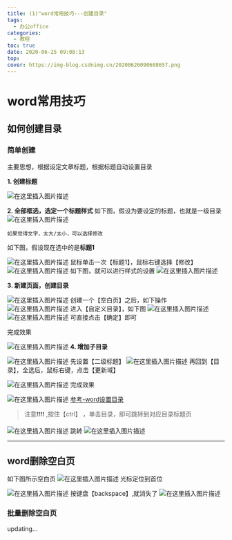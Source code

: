 ```yaml
---
title: (1)"word常用技巧---创建目录"
tags:
  - 办公office
categories:
  - 教程
toc: true
date: 2020-06-25 09:08:13
top:
cover: https://img-blog.csdnimg.cn/20200626090608657.png
---
```

# word常用技巧

## 如何创建目录

### 简单创建

主要思想，根据设定文章标题，根据标题自动设置目录

**1. 创建标题**

![在这里插入图片描述](https://img-blog.csdnimg.cn/20200620233218859.png?x-oss-process=image/watermark,type_ZmFuZ3poZW5naGVpdGk,shadow_10,text_aHR0cHM6Ly9ibG9nLmNzZG4ubmV0L3FxXzQ0OTk0ODQy,size_16,color_FFFFFF,t_70)



**2. 全部框选，选定一个标题样式**
如下图，假设为要设定的标题，也就是一级目录
![在这里插入图片描述](https://img-blog.csdnimg.cn/20200620233347909.png?x-oss-process=image/watermark,type_ZmFuZ3poZW5naGVpdGk,shadow_10,text_aHR0cHM6Ly9ibG9nLmNzZG4ubmV0L3FxXzQ0OTk0ODQy,size_16,color_FFFFFF,t_70)

`如果觉得文字，太大/太小，可以选择修改`

如下图，假设现在选中的是**标题1**


![在这里插入图片描述](https://img-blog.csdnimg.cn/20200620233652722.png?x-oss-process=image/watermark,type_ZmFuZ3poZW5naGVpdGk,shadow_10,text_aHR0cHM6Ly9ibG9nLmNzZG4ubmV0L3FxXzQ0OTk0ODQy,size_16,color_FFFFFF,t_70)
鼠标单击一次【标题1】，鼠标右键选择【修改】
![在这里插入图片描述](https://img-blog.csdnimg.cn/20200620233805975.png?x-oss-process=image/watermark,type_ZmFuZ3poZW5naGVpdGk,shadow_10,text_aHR0cHM6Ly9ibG9nLmNzZG4ubmV0L3FxXzQ0OTk0ODQy,size_16,color_FFFFFF,t_70)
如下图，就可以进行样式的设置
![在这里插入图片描述](https://img-blog.csdnimg.cn/20200620234103876.png?x-oss-process=image/watermark,type_ZmFuZ3poZW5naGVpdGk,shadow_10,text_aHR0cHM6Ly9ibG9nLmNzZG4ubmV0L3FxXzQ0OTk0ODQy,size_16,color_FFFFFF,t_70)

**3.  新建页面，创建目录**

![在这里插入图片描述](https://img-blog.csdnimg.cn/20200620234223459.png?x-oss-process=image/watermark,type_ZmFuZ3poZW5naGVpdGk,shadow_10,text_aHR0cHM6Ly9ibG9nLmNzZG4ubmV0L3FxXzQ0OTk0ODQy,size_16,color_FFFFFF,t_70)
创建一个【空白页】之后，如下操作
![在这里插入图片描述](https://img-blog.csdnimg.cn/20200620234338625.png?x-oss-process=image/watermark,type_ZmFuZ3poZW5naGVpdGk,shadow_10,text_aHR0cHM6Ly9ibG9nLmNzZG4ubmV0L3FxXzQ0OTk0ODQy,size_16,color_FFFFFF,t_70)
进入【自定义目录】，如下图
![在这里插入图片描述](https://img-blog.csdnimg.cn/20200620234538466.png?x-oss-process=image/watermark,type_ZmFuZ3poZW5naGVpdGk,shadow_10,text_aHR0cHM6Ly9ibG9nLmNzZG4ubmV0L3FxXzQ0OTk0ODQy,size_16,color_FFFFFF,t_70)
![在这里插入图片描述](https://img-blog.csdnimg.cn/20200620234609647.png?x-oss-process=image/watermark,type_ZmFuZ3poZW5naGVpdGk,shadow_10,text_aHR0cHM6Ly9ibG9nLmNzZG4ubmV0L3FxXzQ0OTk0ODQy,size_16,color_FFFFFF,t_70)
可直接点击【确定】即可

完成效果

![在这里插入图片描述](https://img-blog.csdnimg.cn/20200620234648237.png?x-oss-process=image/watermark,type_ZmFuZ3poZW5naGVpdGk,shadow_10,text_aHR0cHM6Ly9ibG9nLmNzZG4ubmV0L3FxXzQ0OTk0ODQy,size_16,color_FFFFFF,t_70)
**4. 增加子目录**

![在这里插入图片描述](https://img-blog.csdnimg.cn/20200620234917731.png?x-oss-process=image/watermark,type_ZmFuZ3poZW5naGVpdGk,shadow_10,text_aHR0cHM6Ly9ibG9nLmNzZG4ubmV0L3FxXzQ0OTk0ODQy,size_16,color_FFFFFF,t_70)
先设置【二级标题】
![在这里插入图片描述](https://img-blog.csdnimg.cn/20200620235206442.png?x-oss-process=image/watermark,type_ZmFuZ3poZW5naGVpdGk,shadow_10,text_aHR0cHM6Ly9ibG9nLmNzZG4ubmV0L3FxXzQ0OTk0ODQy,size_16,color_FFFFFF,t_70)
再回到【目录】，全选后，鼠标右键，点击【更新域】

![在这里插入图片描述](https://img-blog.csdnimg.cn/2020062023534593.png?x-oss-process=image/watermark,type_ZmFuZ3poZW5naGVpdGk,shadow_10,text_aHR0cHM6Ly9ibG9nLmNzZG4ubmV0L3FxXzQ0OTk0ODQy,size_16,color_FFFFFF,t_70)
完成效果

![在这里插入图片描述](https://img-blog.csdnimg.cn/20200620235423716.png?x-oss-process=image/watermark,type_ZmFuZ3poZW5naGVpdGk,shadow_10,text_aHR0cHM6Ly9ibG9nLmNzZG4ubmV0L3FxXzQ0OTk0ODQy,size_16,color_FFFFFF,t_70)
[参考-word设置目录](https://blog.csdn.net/keepiss/article/details/79651999)

> 注意❗❗❗❗ ,按住【ctrl】 ，单击目录，即可跳转到对应目录标题页


![在这里插入图片描述](https://img-blog.csdnimg.cn/20200621014100886.png?x-oss-process=image/watermark,type_ZmFuZ3poZW5naGVpdGk,shadow_10,text_aHR0cHM6Ly9ibG9nLmNzZG4ubmV0L3FxXzQ0OTk0ODQy,size_16,color_FFFFFF,t_70)
跳转
![在这里插入图片描述](https://img-blog.csdnimg.cn/20200621014137947.png?x-oss-process=image/watermark,type_ZmFuZ3poZW5naGVpdGk,shadow_10,text_aHR0cHM6Ly9ibG9nLmNzZG4ubmV0L3FxXzQ0OTk0ODQy,size_16,color_FFFFFF,t_70)
- --
## word删除空白页

如下图所示空白页
![在这里插入图片描述](https://img-blog.csdnimg.cn/20200621001010431.png?x-oss-process=image/watermark,type_ZmFuZ3poZW5naGVpdGk,shadow_10,text_aHR0cHM6Ly9ibG9nLmNzZG4ubmV0L3FxXzQ0OTk0ODQy,size_16,color_FFFFFF,t_70)
光标定位到首位

![在这里插入图片描述](https://img-blog.csdnimg.cn/20200621001231687.png?x-oss-process=image/watermark,type_ZmFuZ3poZW5naGVpdGk,shadow_10,text_aHR0cHM6Ly9ibG9nLmNzZG4ubmV0L3FxXzQ0OTk0ODQy,size_16,color_FFFFFF,t_70)
按键盘【backspace】,就消失了
![在这里插入图片描述](https://img-blog.csdnimg.cn/20200621001319623.png?x-oss-process=image/watermark,type_ZmFuZ3poZW5naGVpdGk,shadow_10,text_aHR0cHM6Ly9ibG9nLmNzZG4ubmV0L3FxXzQ0OTk0ODQy,size_16,color_FFFFFF,t_70)

### 批量删除空白页

updating...

